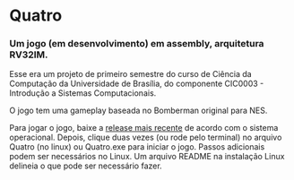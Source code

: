 # Quatro
### Um jogo (em desenvolvimento) em assembly, arquitetura RV32IM.

Esse era um projeto de primeiro semestre do curso de Ciência da Computação da Universidade de Brasília, do componente CIC0003 - Introdução a Sistemas Computacionais.

O jogo tem uma gameplay baseada no Bomberman original para NES.

Para jogar o jogo, baixe a [release mais recente](https://github.com/fer-amdias/quatro/releases) de acordo com o sistema operacional. Depois, clique duas vezes (ou rode pelo terminal) no arquivo Quatro (no linux) ou Quatro.exe para iniciar o jogo. Passos adicionais podem ser necessários no Linux. Um arquivo README na instalação Linux delineia o que pode ser necessário fazer.
